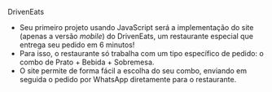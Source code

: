 DrivenEats
- Seu primeiro projeto usando JavaScript será a implementação do site (apenas a versão *mobile*) do DrivenEats, um restaurante especial que entrega seu pedido em 6 minutos!
- Para isso, o restaurante só trabalha com um tipo específico de pedido: o combo de Prato + Bebida + Sobremesa.
- O site permite de forma fácil a escolha do seu combo, enviando em seguida o pedido por WhatsApp diretamente para o restaurante.
